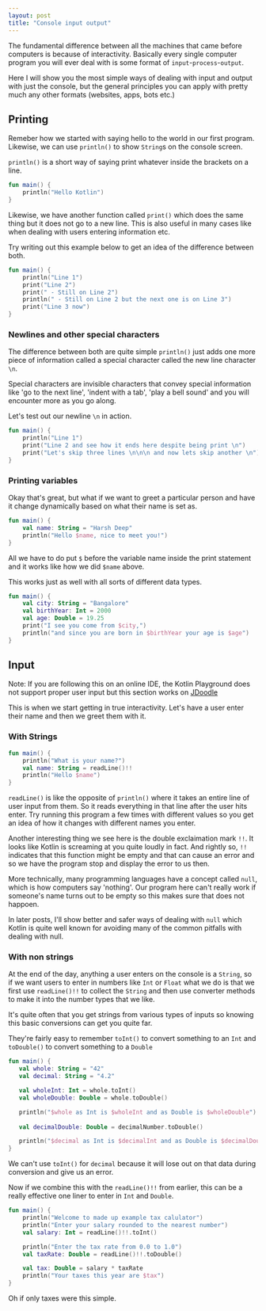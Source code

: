 ```yaml
---
layout: post
title: "Console input output"
---
```


The fundamental difference between all the machines that came before computers
is because of interactivity. Basically every single computer program you will
ever deal with is some format of `input`-`process`-`output`.

Here I will show you the most simple ways of dealing with input and output with just the console, but the general principles you can apply with pretty much any  other formats (websites, apps, bots etc.)

## Printing

Remeber how we started with saying hello to the world in our first program. 
Likewise, we can use `println()` to show `String`s on the console screen.

`println()` is a short way of saying print whatever inside the brackets on a line.

```kotlin
fun main() {
    println("Hello Kotlin")
}
```

Likewise, we have another function called `print()` which does the same thing but
it does not go to a new line. This is also useful in many cases like when dealing
with users entering information etc. 

Try writing out this example below to get an idea of the difference between both. 
```kotlin
fun main() {
    println("Line 1")
    print("Line 2")
    print(" - Still on Line 2")
    println(" - Still on Line 2 but the next one is on Line 3")
    print("Line 3 now")
}
```

### Newlines and other special characters

The difference between both are quite simple `println()` just adds one more piece of information called a special character called the new line character `\n`. 

Special characters are invisible characters that convey special information like 'go to the next line', 'indent with a tab', 'play a bell sound' and you will encounter more as you go along. 

Let's test out our newline `\n` in action. 

```kotlin
fun main() {
    println("Line 1")
    print("Line 2 and see how it ends here despite being print \n")
    print("Let's skip three lines \n\n\n and now lets skip another \n")
}
```    


### Printing variables

Okay that's great, but what if we want to greet a particular person and have it change dynamically based on what their name is set as. 

```kotlin
fun main() {
    val name: String = "Harsh Deep"
    println("Hello $name, nice to meet you!")
}
```

All we have to do put `$` before the variable name inside the print statement and it works 
like how we did `$name` above. 

This works just as well with all sorts of different data types. 

```kotlin
fun main() {
    val city: String = "Bangalore"
    val birthYear: Int = 2000 
    val age: Double = 19.25
    print("I see you come from $city,")
    println("and since you are born in $birthYear your age is $age")
}
```

## Input

Note: If you are following this on an online IDE, the Kotlin Playground does not support proper user input but this section works on [JDoodle](https://www.jdoodle.com/compile-kotlin-online/)

This is when we start getting in true interactivity. Let's have a user enter their name and then we greet them with it.

### With Strings

```kotlin
fun main() {
    println("What is your name?")
    val name: String = readLine()!!
    println("Hello $name")
}
```

`readLine()` is like the opposite of `println()` where it takes an entire line of user input from them. So it reads everything in that line after the user hits enter. Try running this program a few times with different values so you get an idea of how it changes with different names you enter. 

Another interesting thing we see here is the double exclaimation mark `!!`. It looks like Kotlin is screaming at you quite loudly in fact. And rightly so, `!!` indicates that this function might be empty and that can cause an error and so we have the program stop and display the error to us then. 

More technically, many programming languages have a concept called `null`, which is how computers say 'nothing'. Our program here can't really work if someone's name turns out to be empty so this makes sure that does not happoen.

In later posts, I'll show better and safer ways of dealing with `null` which Kotlin is quite well known for avoiding many of the common pitfalls with dealing with null. <!-- Should we link the million dollar mistake -->  

### With non strings

At the end of the day, anything a user enters on the console is a `String`, so if we want users to enter in numbers like `Int` or `Float` what we do is that we first use `readLine()!!` to collect the `String` and then use converter methods to make it into the number types that we like.

It's quite often that you get strings from various types of inputs so knowing this basic conversions can get you quite far. 

They're fairly easy to remember `toInt()` to convert something to an `Int` and `toDouble()` to convert something to a `Double`

```kotlin
fun main() {
   val whole: String = "42"
   val decimal: String = "4.2"

   val wholeInt: Int = whole.toInt()
   val wholeDouble: Double = whole.toDouble()

   println("$whole as Int is $wholeInt and as Double is $wholeDouble")
   
   val decimalDouble: Double = decimalNumber.toDouble()

   println("$decimal as Int is $decimalInt and as Double is $decimalDouble")
}
```

We can't use `toInt()` for `decimal` because it will lose out on that data during conversion and give us an error. 

Now if we combine this with the `readLine()!!` from earlier, this can be a really effective one liner to enter in `Int` and `Double`.

```kotlin
fun main() {
    println("Welcome to made up example tax calulator")
    println("Enter your salary rounded to the nearest number")
    val salary: Int = readLine()!!.toInt()

    println("Enter the tax rate from 0.0 to 1.0")
    val taxRate: Double = readLine()!!.toDouble()

    val tax: Double = salary * taxRate
    println("Your taxes this year are $tax")
} 
```

Oh if only taxes were this simple. 




